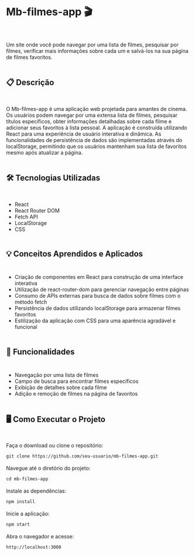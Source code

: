
# Mb-filmes-app 🎬 <br><br>
Um site onde você pode navegar por uma lista de filmes, pesquisar por filmes, verificar mais informações sobre cada um e salvá-los na sua página de filmes favoritos. <br><br>

## 📋 Descrição <br><br>

O Mb-filmes-app é uma aplicação web projetada para amantes de cinema. Os usuários podem navegar por uma extensa lista de filmes, pesquisar títulos específicos, obter informações detalhadas sobre cada filme e adicionar seus favoritos à lista pessoal. A aplicação é construída utilizando React para uma experiência de usuário interativa e dinâmica. As funcionalidades de persistência de dados são implementadas através do localStorage, permitindo que os usuários mantenham sua lista de favoritos mesmo após atualizar a página. <br><br>

## 🛠️ Tecnologias Utilizadas <br><br>

- React
- React Router DOM
- Fetch API
- LocalStorage
- CSS <br><br>
## 💡 Conceitos Aprendidos e Aplicados <br><br>

- Criação de componentes em React para construção de uma interface interativa
- Utilização de react-router-dom para gerenciar navegação entre páginas
- Consumo de APIs externas para busca de dados sobre filmes com o método fetch
- Persistência de dados utilizando localStorage para armazenar filmes favoritos
- Estilização da aplicação com CSS para uma aparência agradável e funcional <br><br>
## 🚀 Funcionalidades <br><br>

- Navegação por uma lista de filmes
- Campo de busca para encontrar filmes específicos
- Exibição de detalhes sobre cada filme
- Adição e remoção de filmes na página de favoritos <br><br>
## 🖥️ Como Executar o Projeto <br><br> 

Faça o download ou clone o repositório:

``` git clone https://github.com/seu-usuario/mb-filmes-app.git ``` <br><br>
Navegue até o diretório do projeto:


``` cd mb-filmes-app ``` <br><br>
Instale as dependências:

``` npm install ``` <br><br>
Inicie a aplicação:


```npm start ``` <br><br>
Abra o navegador e acesse:

``` http://localhost:3000 ``` <br><br>
